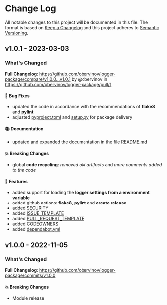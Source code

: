 # Change Log
All notable changes to this project will be documented in this file.
The format is based on [Keep a Changelog](http://keepachangelog.com/) and this project adheres to [Semantic Versioning](http://semver.org/).



## v1.0.1 - 2023-03-03
### What's Changed
**Full Changelog**: https://github.com/obervinov/logger-package/compare/v1.0.0...v1.0.1 by @obervinov in https://github.com/obervinov/logger-package/pull/1
#### 🐛 Bug Fixes
* updated the code in accordance with the recommendations of **flake8** and **pylint**
* adjusted [pyproject.toml](https://github.com/obervinov/logger-package/blob/main/pyproject.toml) and [setup.py](https://github.com/obervinov/logger-package/blob/main/setup.py) for package delivery
#### 📚 Documentation
* updated and expanded the documentation in the file [README.md](https://github.com/obervinov/logger-package/blob/main/README.md)
#### 💥 Breaking Changes
* global **code recycling**: _removed old artifacts_ and _more comments added to the code_
#### 🚀 Features
* added support for loading the **logger settings from a environment variable**
* added github actions: **flake8**, **pylint** and **create release**
* added [SECURITY](https://github.com/obervinov/logger-package/blob/main/SECURITY.md)
* added [ISSUE_TEMPLATE](https://github.com/obervinov/logger-package/tree/main/.github/ISSUE_TEMPLATE)
* added [PULL_REQUEST_TEMPLATE](https://github.com/obervinov/logger-package/tree/main/.github/PULL_REQUEST_TEMPLATE)
* added [CODEOWNERS](https://github.com/obervinov/logger-package/tree/main/.github/CODEOWNERS)
* added [dependabot.yml](https://github.com/obervinov/logger-package/tree/main/.github/dependabot.yml)



## v1.0.0 - 2022-11-05
### What's Changed
**Full Changelog**: https://github.com/obervinov/logger-package/commits/v1.0.0
#### 💥 Breaking Changes
* Module release
